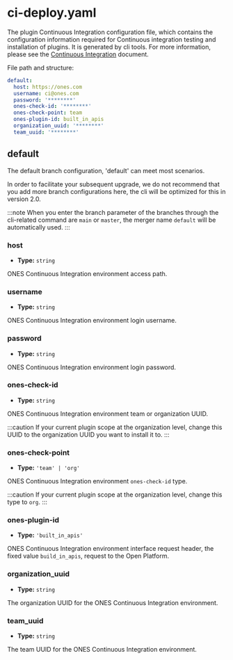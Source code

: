 # ci-deploy.yaml

The plugin Continuous Integration configuration file, which contains the configuration information required for Continuous integration testing and installation of plugins. It is generated by cli tools. For more information, please see the [Continuous Integration](../../guide/deploy) document.

File path and structure:

```yaml title="/config/ci-deploy.yaml"
default:
  host: https://ones.com
  username: ci@ones.com
  password: '********'
  ones-check-id: '********'
  ones-check-point: team
  ones-plugin-id: built_in_apis
  organization_uuid: '********'
  team_uuid: '********'
```

## default

The default branch configuration, 'default' can meet most scenarios.

In order to facilitate your subsequent upgrade, we do not recommend that you add more branch configurations here, the cli will be optimized for this in version 2.0.

:::note
When you enter the branch parameter of the branches through the cli-related command are `main` or `master`, the merger name `default` will be automatically used.
:::

### host

- **Type:** `string`

ONES Continuous Integration environment access path.

### username

- **Type:** `string`

ONES Continuous Integration environment login username.

### password

- **Type:** `string`

ONES Continuous Integration environment login password.

### ones-check-id

- **Type:** `string`

ONES Continuous Integration environment team or organization UUID.

:::caution
If your current plugin scope at the organization level, change this UUID to the organization UUID you want to install it to.
:::

### ones-check-point

- **Type:** `'team' | 'org'`

ONES Continuous Integration environment `ones-check-id` type.

:::caution
If your current plugin scope at the organization level, change this type to `org`.
:::

### ones-plugin-id

- **Type:** `'built_in_apis'`

ONES Continuous Integration environment interface request header, the fixed value `build_in_apis`, request to the Open Platform.

### organization_uuid

- **Type:** `string`

The organization UUID for the ONES Continuous Integration environment.

### team_uuid

- **Type:** `string`

The team UUID for the ONES Continuous Integration environment.
